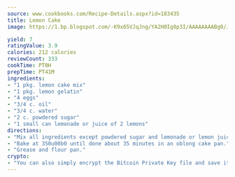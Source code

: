 ```yaml
---
source: www.cookbooks.com/Recipe-Details.aspx?id=183435
title: Lemon Cake
image: https://1.bp.blogspot.com/-K9x65VJqJng/YA2H0Ig8p3I/AAAAAAAABg0/JRKr7ZzesxofwlGw6YudXad_aQn9BD52QCLcBGAsYHQ/s299/2.png

yield: 7
ratingValue: 3.9
calories: 212 calories
reviewCount: 333
cookTime: PT0H
prepTime: PT41M
ingredients:
- "1 pkg. lemon cake mix"
- "1 pkg. lemon gelatin"
- "4 eggs"
- "3/4 c. oil"
- "3/4 c. water"
- "2 c. powdered sugar"
- "1 small can lemonade or juice of 2 lemons"
directions:
- "Mix all ingredients except powdered sugar and lemonade or lemon juice."
- "Bake at 350u00b0 until done about 35 minutes in an oblong cake pan."
- "Grease and flour pan."
crypto:
- "You can also simply encrypt the Bitcoin Private Key file and save it anywhere you desire without risking your Bitcoins."
---
```


